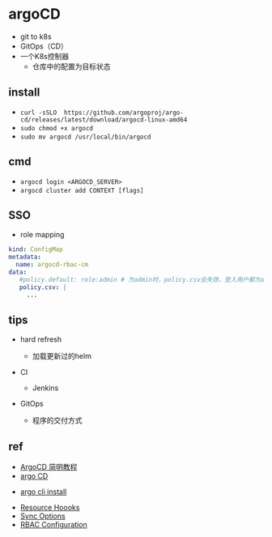 # argoCD

+ git to k8s
+ GitOps（CD）
+ 一个K8s控制器
    + 仓库中的配置为目标状态

## install
<!-- linux -->
+ `curl -sSLO  https://github.com/argoproj/argo-cd/releases/latest/download/argocd-linux-amd64`
+ `sudo chmod +x argocd`
+ `sudo mv argocd /usr/local/bin/argocd`

## cmd
+ `argocd login <ARGOCD_SERVER>`
+ `argocd cluster add CONTEXT [flags]`


## SSO

+ role mapping
```yaml
kind: ConfigMap
metadata:
  name: argocd-rbac-cm
data:
   #policy.default: role:admin # 为admin时，policy.csv会失效，登入用户都为admin
   policy.csv: |
     ...
```


## tips

+ hard refresh
    + 加载更新过的helm

+ CI
    + Jenkins

+ GitOps
    + 程序的交付方式



## ref

+ [ArgoCD 简明教程](https://www.csdn.net/tags/MtTaMg1sODQ2MTA4LWJsb2cO0O0O.html)
+ [argo CD](https://argoproj.github.io/argo-cd/)

<!-- install -->
+ [argo cli install](https://argoproj.github.io/argo-cd/cli_installation/)

<!-- details -->
+ [Resource Hoooks](https://argo-cd.readthedocs.io/en/stable/user-guide/resource_hooks/)
+ [Sync Options](https://argo-cd.readthedocs.io/en/stable/user-guide/sync-options/)
+ [RBAC Configuration](https://argo-cd.readthedocs.io/en/stable/operator-manual/rbac/)